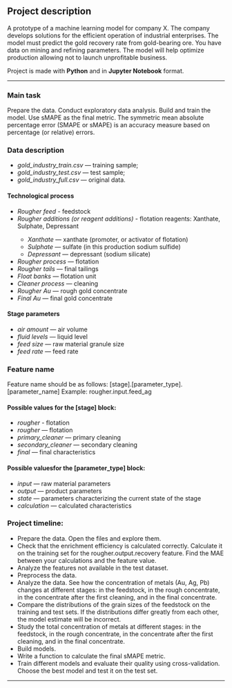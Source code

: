 ## **Project description**

A prototype of a machine learning model for company X. The company develops solutions for the efficient operation of industrial enterprises.
The model must predict the gold recovery rate from gold-bearing ore. You have data on mining and refining parameters.
The model will help optimize production allowing not to launch unprofitable business.

Project is made with **Python** and in **Jupyter Notebook** format.

<hr>

### **Main task**

Prepare the data. Conduct exploratory data analysis. Build and train the model.
Use sMAPE as the final metric. The symmetric mean absolute percentage error (SMAPE or sMAPE) is an accuracy measure based on percentage (or relative) errors.

### **Data description**

* <i>gold_industry_train.csv</i> — training sample;
* <i>gold_industry_test.csv</i> — test sample;
* <i>gold_industry_full.csv</i> — original data.

#### Technological process
<ul>
<li><i>Rougher feed</i> - feedstock</li>
<li><i>Rougher additions (or reagent additions)</i> - flotation reagents: Xanthate, Sulphate, Depressant</li>
<ul>
<li><i>Xanthate</i> — xanthate (promoter, or activator of flotation)</li>
<li><i>Sulphate</i> — sulfate (in this production sodium sulfide)</li>
<li><i>Depressant</i> — depressant (sodium silicate)</li>
</ul>
<li><i>Rougher process</i> — flotation</li>
<li><i>Rougher tails</i> — final tailings</li>
<li><i>Float banks</i> — flotation unit</li>
<li><i>Cleaner process</i> — cleaning</li>
<li><i>Rougher Au</i> — rough gold concentrate</li>
<li><i>Final Au</i> — final gold concentrate</li>
</ul>

#### Stage parameters

<ul>
<li><i>air amount</i> — air volume</li>
<li><i>fluid levels</i> — liquid level</li>
<li><i>feed size</i> — raw material granule size</li>
<li><i>feed rate</i> — feed rate</li>
</ul>

### **Feature name**

Feature name should be as follows:
[stage].[parameter_type].[parameter_name]
Example: rougher.input.feed_ag

#### Possible values ​​for the [stage] block:

<ul>
<li><i>rougher</i> - flotation</li>
<li><i>rougher</i> — flotation</li>
<li><i>primary_cleaner</i> — primary cleaning</li>
<li><i>secondary_cleaner</i> — secondary cleaning</li>
<li><i>final</i> — final characteristics</li>
</ul>

#### Possible values ​​for the [parameter_type] block:

<ul>
<li><i>input</i> — raw material parameters</li>
<li><i>output</i> — product parameters</li>
<li><i>state</i> — parameters characterizing the current state of the stage</li>
<li><i>calculation</i> — calculated characteristics</li>
</ul>
  
### **Project timeline:**

* Prepare the data. Open the files and explore them.
* Check that the enrichment efficiency is calculated correctly. Calculate it on the training set for the rougher.output.recovery feature. Find the MAE between your calculations and the feature value.
* Analyze the features not available in the test dataset.
* Preprocess the data.
* Analyze the data. See how the concentration of metals (Au, Ag, Pb) changes at different stages: in the feedstock, in the rough concentrate, in the concentrate after the first cleaning, and in the final concentrate.
* Compare the distributions of the grain sizes of the feedstock on the training and test sets. If the distributions differ greatly from each other, the model estimate will be incorrect.
* Study the total concentration of metals at different stages: in the feedstock, in the rough concentrate, in the concentrate after the first cleaning, and in the final concentrate.
* Build models.
* Write a function to calculate the final sMAPE metric.
* Train different models and evaluate their quality using cross-validation. Choose the best model and test it on the test set.

<hr>

